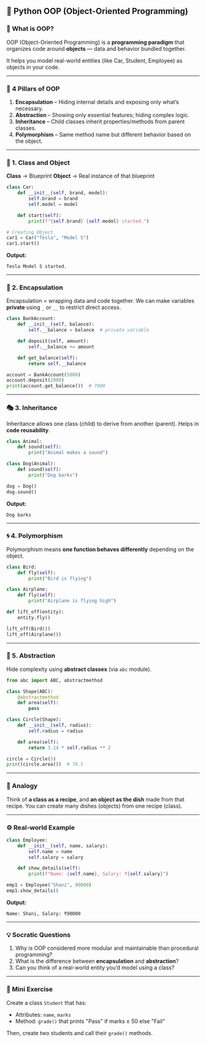 ## 📘 Python OOP (Object-Oriented Programming)

### 🧠 What is OOP?

OOP (Object-Oriented Programming) is a **programming paradigm** that organizes code around **objects** — data and behavior bundled together.

It helps you model real-world entities (like Car, Student, Employee) as objects in your code.

---

### 🔹 4 Pillars of OOP

1. **Encapsulation** – Hiding internal details and exposing only what’s necessary.
2. **Abstraction** – Showing only essential features; hiding complex logic.
3. **Inheritance** – Child classes inherit properties/methods from parent classes.
4. **Polymorphism** – Same method name but different behavior based on the object.

---

### 🧩 1. Class and Object

**Class** → Blueprint
**Object** → Real instance of that blueprint

```python
class Car:
    def __init__(self, brand, model):
        self.brand = brand
        self.model = model

    def start(self):
        print(f"{self.brand} {self.model} started.")

# Creating Object
car1 = Car("Tesla", "Model S")
car1.start()
```

**Output:**

```
Tesla Model S started.
```

---

### 🧱 2. Encapsulation

Encapsulation = wrapping data and code together.
We can make variables **private** using `_` or `__` to restrict direct access.

```python
class BankAccount:
    def __init__(self, balance):
        self.__balance = balance  # private variable

    def deposit(self, amount):
        self.__balance += amount

    def get_balance(self):
        return self.__balance

account = BankAccount(5000)
account.deposit(2000)
print(account.get_balance())  # 7000
```

---

### 🎭 3. Inheritance

Inheritance allows one class (child) to derive from another (parent).
Helps in **code reusability**.

```python
class Animal:
    def sound(self):
        print("Animal makes a sound")

class Dog(Animal):
    def sound(self):
        print("Dog barks")

dog = Dog()
dog.sound()
```

**Output:**

```
Dog barks
```

---

### 🌀 4. Polymorphism

Polymorphism means **one function behaves differently** depending on the object.

```python
class Bird:
    def fly(self):
        print("Bird is flying")

class Airplane:
    def fly(self):
        print("Airplane is flying high")

def lift_off(entity):
    entity.fly()

lift_off(Bird())
lift_off(Airplane())
```

---

### 🎨 5. Abstraction

Hide complexity using **abstract classes** (via `abc` module).

```python
from abc import ABC, abstractmethod

class Shape(ABC):
    @abstractmethod
    def area(self):
        pass

class Circle(Shape):
    def __init__(self, radius):
        self.radius = radius

    def area(self):
        return 3.14 * self.radius ** 2

circle = Circle(5)
print(circle.area())  # 78.5
```

---

### 💬 Analogy

Think of **a class as a recipe**, and **an object as the dish** made from that recipe.
You can create many dishes (objects) from one recipe (class).

---

### ⚙️ Real-world Example

```python
class Employee:
    def __init__(self, name, salary):
        self.name = name
        self.salary = salary

    def show_details(self):
        print(f"Name: {self.name}, Salary: ₹{self.salary}")

emp1 = Employee("Shani", 90000)
emp1.show_details()
```

**Output:**

```
Name: Shani, Salary: ₹90000
```

---

### 💡 Socratic Questions

1. Why is OOP considered more modular and maintainable than procedural programming?
2. What is the difference between **encapsulation** and **abstraction**?
3. Can you think of a real-world entity you’d model using a class?

---

### 🧩 Mini Exercise

Create a class `Student` that has:

* Attributes: `name`, `marks`
* Method: `grade()` that prints "Pass" if marks ≥ 50 else "Fail"

Then, create two students and call their `grade()` methods.
